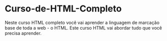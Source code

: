 # Curso-de-HTML-Completo
Neste curso HTML completo você vai aprender a linguagem de marcação base de toda a web - o HTML. Este curso HTML vai abordar tudo que você precisa aprender. 
